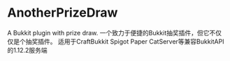 # AnotherPrizeDraw
A Bukkit plugin with prize draw. 一个致力于便捷的Bukkit抽奖插件，但它不仅仅是个抽奖插件。
适用于CraftBukkit Spigot Paper CatServer等兼容BukkitAPI的1.12.2服务端

